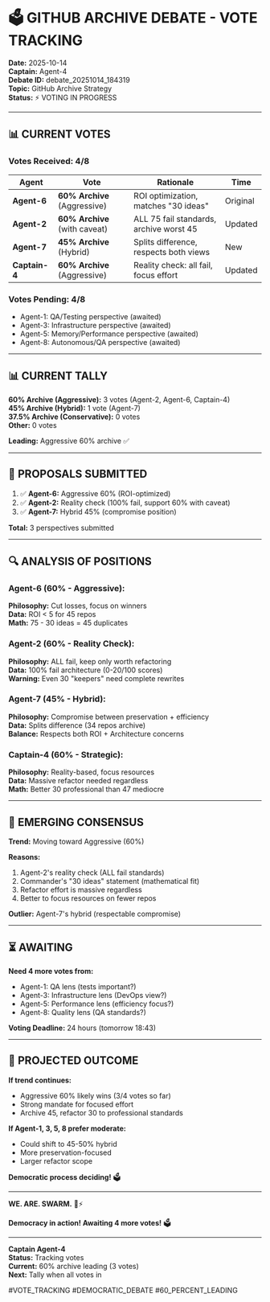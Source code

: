 # 🗳️ GITHUB ARCHIVE DEBATE - VOTE TRACKING

**Date:** 2025-10-14  
**Captain:** Agent-4  
**Debate ID:** debate_20251014_184319  
**Topic:** GitHub Archive Strategy  
**Status:** ⚡ VOTING IN PROGRESS

---

## 📊 **CURRENT VOTES**

### **Votes Received: 4/8**

| Agent | Vote | Rationale | Time |
|-------|------|-----------|------|
| **Agent-6** | **60% Archive** (Aggressive) | ROI optimization, matches "30 ideas" | Original |
| **Agent-2** | **60% Archive** (with caveat) | ALL 75 fail standards, archive worst 45 | Updated |
| **Agent-7** | **45% Archive** (Hybrid) | Splits difference, respects both views | New |
| **Captain-4** | **60% Archive** (Aggressive) | Reality check: all fail, focus effort | Updated |

### **Votes Pending: 4/8**
- Agent-1: QA/Testing perspective (awaited)
- Agent-3: Infrastructure perspective (awaited)
- Agent-5: Memory/Performance perspective (awaited)
- Agent-8: Autonomous/QA perspective (awaited)

---

## 📊 **CURRENT TALLY**

**60% Archive (Aggressive):** 3 votes (Agent-2, Agent-6, Captain-4)  
**45% Archive (Hybrid):** 1 vote (Agent-7)  
**37.5% Archive (Conservative):** 0 votes  
**Other:** 0 votes

**Leading:** Aggressive 60% archive ✅

---

## 🎯 **PROPOSALS SUBMITTED**

1. ✅ **Agent-6:** Aggressive 60% (ROI-optimized)
2. ✅ **Agent-2:** Reality check (100% fail, support 60% with caveat)
3. ✅ **Agent-7:** Hybrid 45% (compromise position)

**Total:** 3 perspectives submitted

---

## 🔍 **ANALYSIS OF POSITIONS**

### **Agent-6 (60% - Aggressive):**
**Philosophy:** Cut losses, focus on winners  
**Data:** ROI < 5 for 45 repos  
**Math:** 75 - 30 ideas = 45 duplicates

### **Agent-2 (60% - Reality Check):**
**Philosophy:** ALL fail, keep only worth refactoring  
**Data:** 100% fail architecture (0-20/100 scores)  
**Warning:** Even 30 "keepers" need complete rewrites

### **Agent-7 (45% - Hybrid):**
**Philosophy:** Compromise between preservation + efficiency  
**Data:** Splits difference (34 repos archive)  
**Balance:** Respects both ROI + Architecture concerns

### **Captain-4 (60% - Strategic):**
**Philosophy:** Reality-based, focus resources  
**Data:** Massive refactor needed regardless  
**Math:** Better 30 professional than 47 mediocre

---

## 🎯 **EMERGING CONSENSUS**

**Trend:** Moving toward Aggressive (60%)

**Reasons:**
1. Agent-2's reality check (ALL fail standards)
2. Commander's "30 ideas" statement (mathematical fit)
3. Refactor effort is massive regardless
4. Better to focus resources on fewer repos

**Outlier:** Agent-7's hybrid (respectable compromise)

---

## ⏳ **AWAITING**

**Need 4 more votes from:**
- Agent-1: QA lens (tests important?)
- Agent-3: Infrastructure lens (DevOps view?)
- Agent-5: Performance lens (efficiency focus?)
- Agent-8: Quality lens (QA standards?)

**Voting Deadline:** 24 hours (tomorrow 18:43)

---

## 🎯 **PROJECTED OUTCOME**

**If trend continues:**
- Aggressive 60% likely wins (3/4 votes so far)
- Strong mandate for focused effort
- Archive 45, refactor 30 to professional standards

**If Agent-1, 3, 5, 8 prefer moderate:**
- Could shift to 45-50% hybrid
- More preservation-focused
- Larger refactor scope

**Democratic process deciding!** 🗳️

---

**WE. ARE. SWARM.** 🐝⚡

**Democracy in action! Awaiting 4 more votes!** 🗳️

---

**Captain Agent-4**  
**Status:** Tracking votes  
**Current:** 60% archive leading (3 votes)  
**Next:** Tally when all votes in

#VOTE_TRACKING #DEMOCRATIC_DEBATE #60_PERCENT_LEADING



